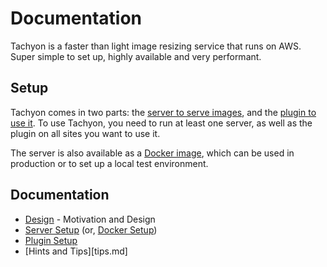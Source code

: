 # Documentation

Tachyon is a faster than light image resizing service that runs on AWS. Super simple to set up, highly available and very performant.


## Setup

Tachyon comes in two parts: the [server to serve images](server.md), and the [plugin to use it](plugin.md). To use Tachyon, you need to run at least one server, as well as the plugin on all sites you want to use it.

The server is also available as a [Docker image](docker.md), which can be used in production or to set up a local test environment.


## Documentation

* [Design](design.md) - Motivation and Design
* [Server Setup](server.md) (or, [Docker Setup](docker.md))
* [Plugin Setup](plugin.md)
* [Hints and Tips][tips.md]
